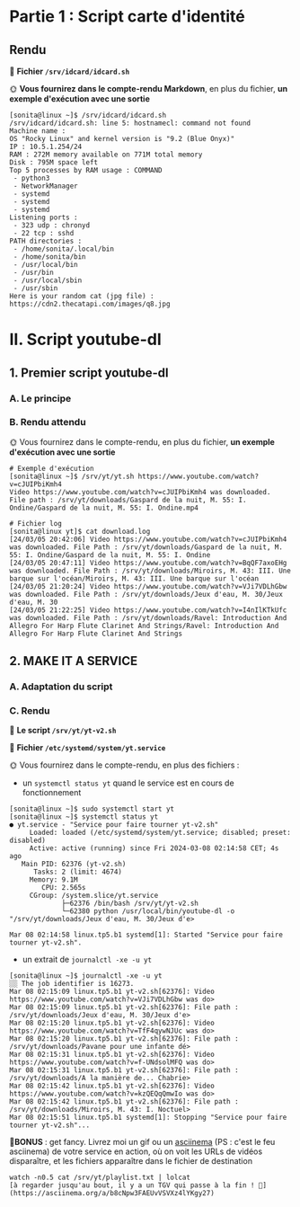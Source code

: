 # Partie 1 : Script carte d'identité


## Rendu

📁 **Fichier `/srv/idcard/idcard.sh`**

🌞 **Vous fournirez dans le compte-rendu Markdown**, en plus du fichier, **un exemple d'exécution avec une sortie**
```
[sonita@linux ~]$ /srv/idcard/idcard.sh
/srv/idcard/idcard.sh: line 5: hostnamecl: command not found
Machine name :
OS "Rocky Linux" and kernel version is "9.2 (Blue Onyx)"
IP : 10.5.1.254/24
RAM : 272M memory available on 771M total memory
Disk : 795M space left
Top 5 processes by RAM usage : COMMAND
 - python3
 - NetworkManager
 - systemd
 - systemd
 - systemd
Listening ports :
 - 323 udp : chronyd
 - 22 tcp : sshd
PATH directories :
 - /home/sonita/.local/bin
 - /home/sonita/bin
 - /usr/local/bin
 - /usr/bin
 - /usr/local/sbin
 - /usr/sbin
Here is your random cat (jpg file) : https://cdn2.thecatapi.com/images/q8.jpg
```



# II. Script youtube-dl
## 1. Premier script youtube-dl

### A. Le principe

### B. Rendu attendu
🌞 Vous fournirez dans le compte-rendu, en plus du fichier, **un exemple d'exécution avec une sortie**
```
# Exemple d'exécution
[sonita@linux ~]$ /srv/yt/yt.sh https://www.youtube.com/watch?v=cJUIPbiKmh4
Video https://www.youtube.com/watch?v=cJUIPbiKmh4 was downloaded.
File path : /srv/yt/downloads/Gaspard de la nuit, M. 55: I. Ondine/Gaspard de la nuit, M. 55: I. Ondine.mp4
```

```
# Fichier log
[sonita@linux yt]$ cat download.log
[24/03/05 20:42:06] Video https://www.youtube.com/watch?v=cJUIPbiKmh4 was downloaded. File Path : /srv/yt/downloads/Gaspard de la nuit, M. 55: I. Ondine/Gaspard de la nuit, M. 55: I. Ondine
[24/03/05 20:47:11] Video https://www.youtube.com/watch?v=BqQF7axoEHg was downloaded. File Path : /srv/yt/downloads/Miroirs, M. 43: III. Une barque sur l'océan/Miroirs, M. 43: III. Une barque sur l'océan
[24/03/05 21:20:24] Video https://www.youtube.com/watch?v=VJi7VDLhGbw was downloaded. File Path : /srv/yt/downloads/Jeux d'eau, M. 30/Jeux d'eau, M. 30
[24/03/05 21:22:25] Video https://www.youtube.com/watch?v=I4nIlKTkUfc was downloaded. File Path : /srv/yt/downloads/Ravel: Introduction And Allegro For Harp Flute Clarinet And Strings/Ravel: Introduction And Allegro For Harp Flute Clarinet And Strings
```

## 2. MAKE IT A SERVICE

### A. Adaptation du script
### C. Rendu

📁 **Le script `/srv/yt/yt-v2.sh`**

📁 **Fichier `/etc/systemd/system/yt.service`**

🌞 Vous fournirez dans le compte-rendu, en plus des fichiers :

- un `systemctl status yt` quand le service est en cours de fonctionnement
```
[sonita@linux ~]$ sudo systemctl start yt
[sonita@linux ~]$ systemctl status yt
● yt.service - "Service pour faire tourner yt-v2.sh"
     Loaded: loaded (/etc/systemd/system/yt.service; disabled; preset: disabled)
     Active: active (running) since Fri 2024-03-08 02:14:58 CET; 4s ago
   Main PID: 62376 (yt-v2.sh)
      Tasks: 2 (limit: 4674)
     Memory: 9.1M
        CPU: 2.565s
     CGroup: /system.slice/yt.service
             ├─62376 /bin/bash /srv/yt/yt-v2.sh
             └─62380 python /usr/local/bin/youtube-dl -o "/srv/yt/downloads/Jeux d'eau, M. 30/Jeux d'e>

Mar 08 02:14:58 linux.tp5.b1 systemd[1]: Started "Service pour faire tourner yt-v2.sh".
```


- un extrait de `journalctl -xe -u yt`
```
[sonita@linux ~]$ journalctl -xe -u yt
░░ The job identifier is 16273.
Mar 08 02:15:09 linux.tp5.b1 yt-v2.sh[62376]: Video https://www.youtube.com/watch?v=VJi7VDLhGbw was do>
Mar 08 02:15:09 linux.tp5.b1 yt-v2.sh[62376]: File path : /srv/yt/downloads/Jeux d'eau, M. 30/Jeux d'e>
Mar 08 02:15:20 linux.tp5.b1 yt-v2.sh[62376]: Video https://www.youtube.com/watch?v=TfF4qywNJUc was do>
Mar 08 02:15:20 linux.tp5.b1 yt-v2.sh[62376]: File path : /srv/yt/downloads/Pavane pour une infante dé>
Mar 08 02:15:31 linux.tp5.b1 yt-v2.sh[62376]: Video https://www.youtube.com/watch?v=f-UNdsolMFQ was do>
Mar 08 02:15:31 linux.tp5.b1 yt-v2.sh[62376]: File path : /srv/yt/downloads/A la manière de... Chabrie>
Mar 08 02:15:42 linux.tp5.b1 yt-v2.sh[62376]: Video https://www.youtube.com/watch?v=kzQEQqQmwIo was do>
Mar 08 02:15:42 linux.tp5.b1 yt-v2.sh[62376]: File path : /srv/yt/downloads/Miroirs, M. 43: I. Noctuel>
Mar 08 02:15:51 linux.tp5.b1 systemd[1]: Stopping "Service pour faire tourner yt-v2.sh"...
```

🌟**BONUS** : get fancy. Livrez moi un gif ou un [asciinema](https://asciinema.org/) (PS : c'est le feu asciinema) de votre service en action, où on voit les URLs de vidéos disparaître, et les fichiers apparaître dans le fichier de destination
```
watch -n0.5 cat /srv/yt/playlist.txt | lolcat
[à regarder jusqu'au bout, il y a un TGV qui passe à la fin ! 👀](https://asciinema.org/a/b8cNpw3FAEUvVSVXz4lYKgy27)
```
